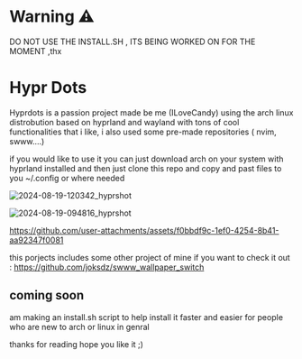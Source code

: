 # Warning ⚠️ 
DO NOT USE THE INSTALL.SH , ITS BEING WORKED ON FOR THE MOMENT ,thx 
# Hypr Dots 

Hyprdots is a passion project made be me (ILoveCandy) using the arch linux distrobution based on hyprland and wayland with tons of cool functionalities that i like, i also used some pre-made repositories ( nvim, swww....)

if you would like to use it you can just download arch on your system with hyprland installed and then just clone this repo and copy and past files to you ~/.config or where needed 

![2024-08-19-120342_hyprshot](https://github.com/user-attachments/assets/e6e65590-51c6-4c94-b07d-520a9724926d)


![2024-08-19-094816_hyprshot](https://github.com/user-attachments/assets/d36db36e-0dea-4315-baf5-52eacfb661cd)



https://github.com/user-attachments/assets/f0bbdf9c-1ef0-4254-8b41-aa92347f0081




this porjects includes some other project of mine if you want to check it out : 
https://github.com/joksdz/swww_wallpaper_switch

 ## coming soon 
 am making an install.sh script to help install it faster and easier for people who are new to arch or linux in genral 

  thanks for reading hope you like it ;)
